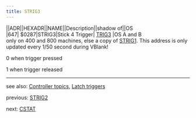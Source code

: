```yaml
---
title: STRIG3
---
```

||ADR||HEXADR||NAME||Description||shadow of||OS  
|647| $0287|STRIG3|Stick 4 Trigger| [TRIG3](../TRIG3/index.md) |OS A and B  
only on 400 and 800 machines, else a copy of [STRIG1](../STRIG1/index.md). This address is only updated every 1/50 second during VBlank!  
  
0 when trigger pressed  
  
1 when trigger released  
  
---
see also: [Controller topics](../Controller_topics/index.md), [Latch triggers](../GRACTL/index.md)  
  
previous: [STRIG2](../STRIG2/index.md)  
  
next: [CSTAT](../CSTAT/index.md)  
